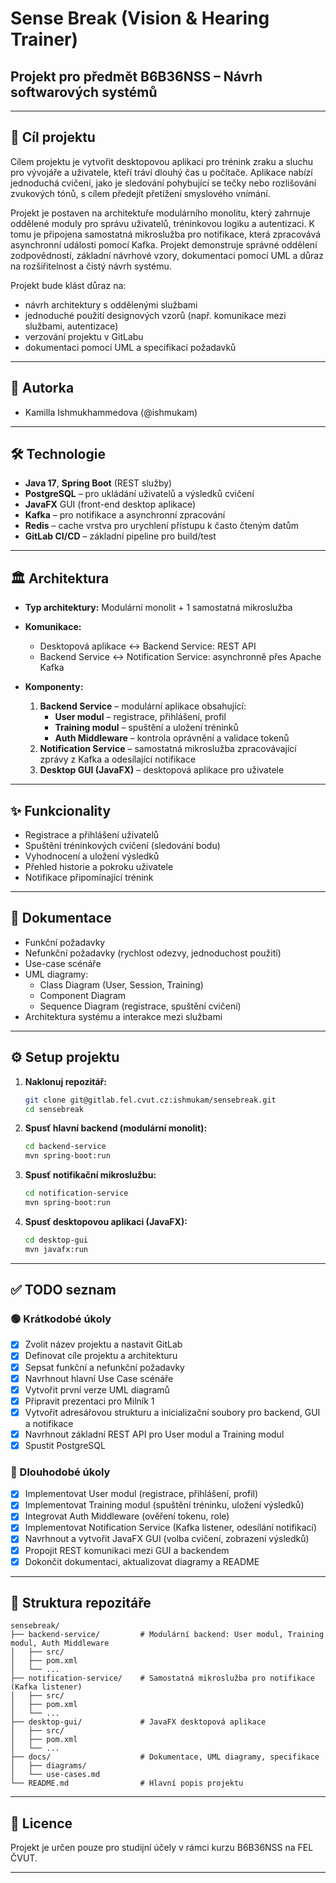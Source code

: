 # Sense Break (Vision & Hearing Trainer)

## Projekt pro předmět B6B36NSS – Návrh softwarových systémů

---

## 📌 Cíl projektu

Cílem projektu je vytvořit desktopovou aplikaci pro trénink zraku a sluchu pro vývojáře a uživatele, kteří tráví dlouhý čas u počítače. Aplikace nabízí jednoduchá cvičení, jako je sledování pohybující se tečky nebo rozlišování zvukových tónů, s cílem předejít přetížení smyslového vnímání.

Projekt je postaven na architektuře modulárního monolitu, který zahrnuje oddělené moduly pro správu uživatelů, tréninkovou logiku a autentizaci. K tomu je připojena samostatná mikroslužba pro notifikace, která zpracovává asynchronní události pomocí Kafka.
Projekt demonstruje správné oddělení zodpovědností, základní návrhové vzory, dokumentaci pomocí UML a důraz na rozšiřitelnost a čistý návrh systému.


Projekt bude klást důraz na:
- návrh architektury s oddělenými službami
- jednoduché použití designových vzorů (např. komunikace mezi službami, autentizace)
- verzování projektu v GitLabu
- dokumentaci pomocí UML a specifikací požadavků

---

## 👤 Autorka

- Kamilla Ishmukhammedova (@ishmukam)

---

## 🛠️ Technologie

- **Java 17**, **Spring Boot** (REST služby)
- **PostgreSQL** – pro ukládání uživatelů a výsledků cvičení
- **JavaFX** GUI (front-end desktop aplikace)
- **Kafka** – pro notifikace a asynchronní zpracování
- **Redis** – cache vrstva pro urychlení přístupu k často čteným datům
- **GitLab CI/CD** – základní pipeline pro build/test

---

## 🏛️ Architektura

- **Typ architektury:** Modulární monolit + 1 samostatná mikroslužba
- **Komunikace:**
    - Desktopová aplikace ↔ Backend Service: REST API
    - Backend Service ↔ Notification Service: asynchronně přes Apache Kafka

- **Komponenty:**
    1. **Backend Service** – modulární aplikace obsahující:
        - **User modul** – registrace, přihlášení, profil
        - **Training modul** – spuštění a uložení tréninků
        - **Auth Middleware** – kontrola oprávnění a validace tokenů
    2. **Notification Service** – samostatná mikroslužba zpracovávající zprávy z Kafka a odesílající notifikace
    3. **Desktop GUI (JavaFX)** – desktopová aplikace pro uživatele

---

## ✨ Funkcionality

- Registrace a přihlášení uživatelů
- Spuštění tréninkových cvičení (sledování bodu)
- Vyhodnocení a uložení výsledků
- Přehled historie a pokroku uživatele
- Notifikace připomínající trénink

---

## 📝 Dokumentace

- Funkční požadavky
- Nefunkční požadavky (rychlost odezvy, jednoduchost použití)
- Use-case scénáře
- UML diagramy:
  - Class Diagram (User, Session, Training)
  - Component Diagram
  - Sequence Diagram (registrace, spuštění cvičení)
- Architektura systému a interakce mezi službami

---

## ⚙️ Setup projektu

1. **Naklonuj repozitář:**
   ```bash
   git clone git@gitlab.fel.cvut.cz:ishmukam/sensebreak.git
   cd sensebreak  
   ```
2. **Spusť hlavní backend (modulární monolit):**
   ```bash
   cd backend-service
   mvn spring-boot:run
   ```
3. **Spusť notifikační mikroslužbu:**
   ```bash
   cd notification-service
   mvn spring-boot:run
   ```
4. **Spusť desktopovou aplikaci (JavaFX):**
   ```bash
   cd desktop-gui
   mvn javafx:run
   ```
---

## ✅ TODO seznam

### 🟢 Krátkodobé úkoly
- [x] Zvolit název projektu a nastavit GitLab
- [x] Definovat cíle projektu a architekturu 
- [x] Sepsat funkční a nefunkční požadavky
- [x] Navrhnout hlavní Use Case scénáře
- [x] Vytvořit první verze UML diagramů
- [x] Připravit prezentaci pro Milník 1
- [x] Vytvořit adresářovou strukturu a inicializační soubory pro backend, GUI a notifikace
- [x] Navrhnout základní REST API pro User modul a Training modul
- [x] Spustit PostgreSQL

### 🧩 Dlouhodobé úkoly
- [x] Implementovat User modul (registrace, přihlášení, profil)
- [x] Implementovat Training modul (spuštění tréninku, uložení výsledků)
- [x] Integrovat Auth Middleware (ověření tokenu, role)
- [x] Implementovat Notification Service (Kafka listener, odesílání notifikací)
- [x] Navrhnout a vytvořit JavaFX GUI (volba cvičení, zobrazení výsledků)
- [x] Propojit REST komunikaci mezi GUI a backendem
- [x] Dokončit dokumentaci, aktualizovat diagramy a README

---

## 📂 Struktura repozitáře

```plaintext
sensebreak/
├── backend-service/         # Modulární backend: User modul, Training modul, Auth Middleware
│   ├── src/
│   ├── pom.xml
│   └── ...
├── notification-service/    # Samostatná mikroslužba pro notifikace (Kafka listener)
│   ├── src/
│   ├── pom.xml
│   └── ...
├── desktop-gui/             # JavaFX desktopová aplikace
│   ├── src/
│   ├── pom.xml
│   └── ...
├── docs/                    # Dokumentace, UML diagramy, specifikace
│   ├── diagrams/
│   └── use-cases.md
└── README.md                # Hlavní popis projektu
```
---

## 📜 Licence

Projekt je určen pouze pro studijní účely v rámci kurzu B6B36NSS na FEL ČVUT.

---
